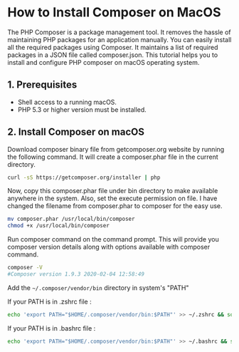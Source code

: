 # How to Install Composer on MacOS



The PHP Composer is a package management tool. It removes the hassle of maintaining PHP packages for an application manually. You can easily install all the required packages using Composer. It maintains a list of required packages in a JSON file called composer.json. This tutorial helps you to install and configure PHP composer on macOS operating system.



## 1. Prerequisites

- Shell access to a running macOS.
- PHP 5.3 or higher version must be installed.



## 2. Install Composer on macOS

Download composer binary file from getcomposer.org website by running the following command. It will create a composer.phar file in the current directory.

```bash
curl -sS https://getcomposer.org/installer | php
```



Now, copy this composer.phar file under bin directory to make available anywhere in the system. Also, set the execute permission on file. I have changed the filename from composer.phar to composer for the easy use.

```bash
mv composer.phar /usr/local/bin/composer
chmod +x /usr/local/bin/composer
```



Run composer command on the command prompt. This will provide you composer version details along with options available with composer command.

```bash
composer -V
#Composer version 1.9.3 2020-02-04 12:58:49
```



Add the `~/.composer/vendor/bin` directory in system's "PATH"

If your PATH is in .zshrc file :

```bash
echo 'export PATH="$HOME/.composer/vendor/bin:$PATH"' >> ~/.zshrc && source ~/.zshrc
```

If your PATH is in .bashrc file :

```bash
echo 'export PATH="$HOME/.composer/vendor/bin:$PATH"' >> ~/.bashrc && source ~/.bashrc
```

